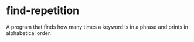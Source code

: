 # find-repetition
A program that finds how many times a keyword is in a phrase and prints in alphabetical order. 
